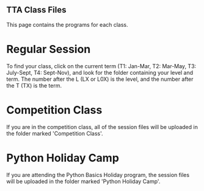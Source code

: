 ## TTA Class Files

This page contains the programs for each class.


# Regular Session
To find your class, click on the current term (T1: Jan-Mar, T2: Mar-May, T3: July-Sept, T4: Sept-Nov), and look for the folder containing your level and term. The number after the L (LX or L0X) is the level, and the number after the T (TX) is the term.

# Competition Class
If you are in the competition class, all of the session files will be uploaded in the folder marked 'Competition Class'.

# Python Holiday Camp
If you are attending the Python Basics Holiday program, the session files will be uploaded in the folder marked 'Python Holiday Camp'.
